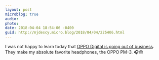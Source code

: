 ```yaml
---
layout: post
microblog: true
audio: 
photo: 
date: 2018-04-04 18:54:06 -0400
guid: http://mjdescy.micro.blog/2018/04/04/225406.html
---
```

I was not happy to learn today that [OPPO Digital is going out of business](https://www.oppodigital.com/farewell.aspx). They make my absolute favorite headphones, the OPPO PM-3. 🎧😥
